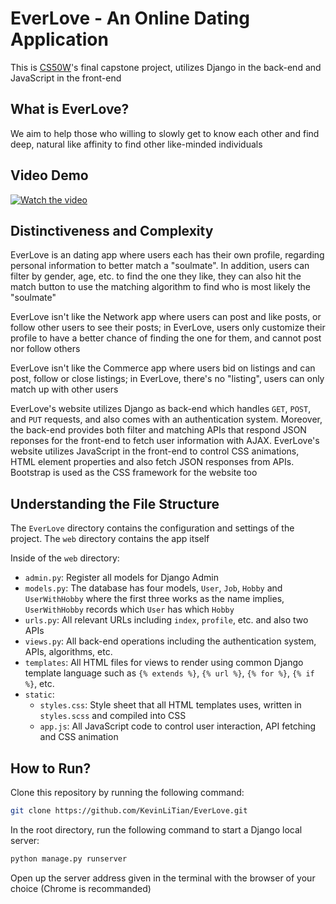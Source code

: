 # EverLove - An Online Dating Application

This is [CS50W](https://cs50.harvard.edu/web/2020/)'s final capstone project, utilizes Django in the back-end and JavaScript in the front-end

## What is EverLove?

We aim to help those who willing to slowly get to know each other and find deep, natural like affinity to find other like-minded individuals

## Video Demo

[![Watch the video](https://img.youtube.com/vi/yCBVv3y_VRE/hqdefault.jpg)](https://youtu.be/yCBVv3y_VRE)

## Distinctiveness and Complexity

EverLove is an dating app where users each has their own profile, regarding personal information to better match a "soulmate". In addition, users can filter by gender, age, etc. to find the one they like, they can also hit the match button to use the matching algorithm to find who is most likely the "soulmate"

EverLove isn't like the Network app where users can post and like posts, or follow other users to see their posts; in EverLove, users only customize their profile to have a better chance of finding the one for them, and cannot post nor follow others

EverLove isn't like the Commerce app where users bid on listings and can post, follow or close listings; in EverLove, there's no "listing", users can only match up with other users

EverLove's website utilizes Django as back-end which handles `GET`, `POST`, and `PUT` requests, and also comes with an authentication system. Moreover, the back-end provides both filter and matching APIs that respond JSON reponses for the front-end to fetch user information with AJAX. EverLove's website utilizes JavaScript in the front-end to control CSS animations, HTML element properties and also fetch JSON responses from APIs. Bootstrap is used as the CSS framework for the website too

## Understanding the File Structure

The `EverLove` directory contains the configuration and settings of the project. The `web` directory contains the app itself

Inside of the `web` directory:

- `admin.py`: Register all models for Django Admin
- `models.py`: The database has four models, `User`, `Job`, `Hobby` and `UserWithHobby` where the first three works as the name implies, `UserWithHobby` records which `User` has which `Hobby`
- `urls.py`: All relevant URLs including `index`, `profile`, etc. and also two APIs
- `views.py`: All back-end operations including the authentication system, APIs, algorithms, etc.
- `templates`: All HTML files for views to render using common Django template language such as `{% extends %}`, `{% url %}`, `{% for %}`, `{% if %}`, etc.
- `static`:
  - `styles.css`: Style sheet that all HTML templates uses, written in `styles.scss` and compiled into CSS
  - `app.js`: All JavaScript code to control user interaction, API fetching and CSS animation

## How to Run?

Clone this repository by running the following command:

```sh
git clone https://github.com/KevinLiTian/EverLove.git
```

In the root directory, run the following command to start a Django local server:

```sh
python manage.py runserver
```

Open up the server address given in the terminal with the browser of your choice (Chrome is recommanded)
